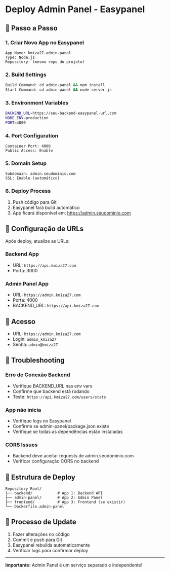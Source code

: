 # Deploy Admin Panel - Easypanel

## 🚀 Passo a Passo

### 1. Criar Novo App no Easypanel
```
App Name: kmiza27-admin-panel
Type: Node.js
Repository: (mesmo repo do projeto)
```

### 2. Build Settings
```bash
Build Command: cd admin-panel && npm install
Start Command: cd admin-panel && node server.js
```

### 3. Environment Variables
```bash
BACKEND_URL=https://seu-backend-easypanel-url.com
NODE_ENV=production
PORT=4000
```

### 4. Port Configuration
```
Container Port: 4000
Public Access: Enable
```

### 5. Domain Setup
```
Subdomain: admin.seudominio.com
SSL: Enable (automático)
```

### 6. Deploy Process
1. Push código para Git
2. Easypanel fará build automático
3. App ficará disponível em: https://admin.seudominio.com

## 🔧 Configuração de URLs

Após deploy, atualize as URLs:

### Backend App
- URL: `https://api.kmiza27.com`
- Porta: 3000

### Admin Panel App  
- URL: `https://admin.kmiza27.com`
- Porta: 4000
- BACKEND_URL: `https://api.kmiza27.com`

## 🔐 Acesso

- URL: `https://admin.kmiza27.com`
- Login: `admin_kmiza27`
- Senha: `admin@kmiza27`

## 🐛 Troubleshooting

### Erro de Conexão Backend
- Verifique BACKEND_URL nas env vars
- Confirme que backend está rodando
- Teste: `https://api.kmiza27.com/users/stats`

### App não inicia
- Verifique logs no Easypanel
- Confirme se admin-panel/package.json existe
- Verifique se todas as dependências estão instaladas

### CORS Issues
- Backend deve aceitar requests de admin.seudominio.com
- Verificar configuração CORS no backend

## 📁 Estrutura de Deploy

```
Repository Root/
├── backend/           # App 1: Backend API
├── admin-panel/       # App 2: Admin Panel  
├── frontend/          # App 3: Frontend (se existir)
└── Dockerfile.admin-panel
```

## 🔄 Processo de Update

1. Fazer alterações no código
2. Commit e push para Git
3. Easypanel rebuilda automaticamente
4. Verificar logs para confirmar deploy

---

**Importante:** Admin Panel é um serviço separado e independente! 